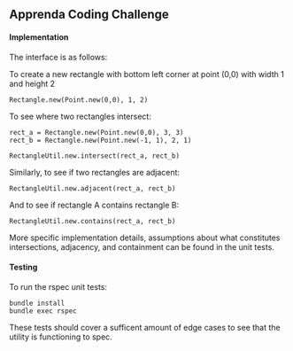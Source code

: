 ## Apprenda Coding Challenge

#### Implementation

The interface is as follows:

To create a new rectangle with bottom left corner at point (0,0) with width 1 and height 2

    Rectangle.new(Point.new(0,0), 1, 2)

To see where two rectangles intersect:
	
	rect_a = Rectangle.new(Point.new(0,0), 3, 3)
	rect_b = Rectangle.new(Point.new(-1, 1), 2, 1)

	RectangleUtil.new.intersect(rect_a, rect_b)

Similarly, to see if two rectangles are adjacent: 

	RectangleUtil.new.adjacent(rect_a, rect_b)

And to see if rectangle A contains rectangle B:

    RectangleUtil.new.contains(rect_a, rect_b)

More specific implementation details, assumptions about what constitutes intersections, adjacency, and containment can be found in the unit tests. 
    
#### Testing

To run the rspec unit tests:
	
    bundle install
    bundle exec rspec

These tests should cover a sufficent amount of edge cases to see that the utility is functioning to spec. 